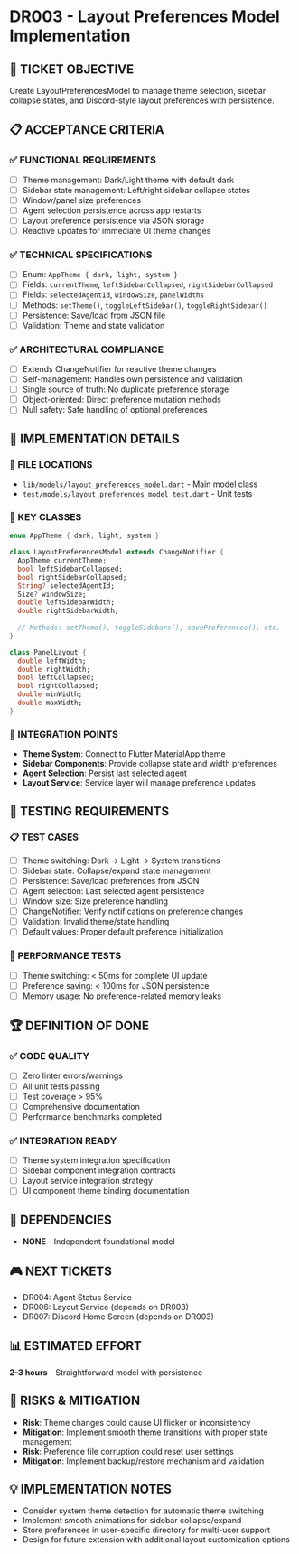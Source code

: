 # DR003 - Layout Preferences Model Implementation

## 🎯 TICKET OBJECTIVE
Create LayoutPreferencesModel to manage theme selection, sidebar collapse states, and Discord-style layout preferences with persistence.

## 📋 ACCEPTANCE CRITERIA

### ✅ FUNCTIONAL REQUIREMENTS
- [ ] Theme management: Dark/Light theme with default dark
- [ ] Sidebar state management: Left/right sidebar collapse states
- [ ] Window/panel size preferences
- [ ] Agent selection persistence across app restarts
- [ ] Layout preference persistence via JSON storage
- [ ] Reactive updates for immediate UI theme changes

### ✅ TECHNICAL SPECIFICATIONS
- [ ] Enum: `AppTheme { dark, light, system }`
- [ ] Fields: `currentTheme`, `leftSidebarCollapsed`, `rightSidebarCollapsed`
- [ ] Fields: `selectedAgentId`, `windowSize`, `panelWidths`
- [ ] Methods: `setTheme()`, `toggleLeftSidebar()`, `toggleRightSidebar()`
- [ ] Persistence: Save/load from JSON file
- [ ] Validation: Theme and state validation

### ✅ ARCHITECTURAL COMPLIANCE
- [ ] Extends ChangeNotifier for reactive theme changes
- [ ] Self-management: Handles own persistence and validation
- [ ] Single source of truth: No duplicate preference storage
- [ ] Object-oriented: Direct preference mutation methods
- [ ] Null safety: Safe handling of optional preferences

## 🔧 IMPLEMENTATION DETAILS

### 📂 FILE LOCATIONS
- `lib/models/layout_preferences_model.dart` - Main model class
- `test/models/layout_preferences_model_test.dart` - Unit tests

### 🎯 KEY CLASSES
```dart
enum AppTheme { dark, light, system }

class LayoutPreferencesModel extends ChangeNotifier {
  AppTheme currentTheme;
  bool leftSidebarCollapsed;
  bool rightSidebarCollapsed;
  String? selectedAgentId;
  Size? windowSize;
  double leftSidebarWidth;
  double rightSidebarWidth;
  
  // Methods: setTheme(), toggleSidebars(), savePreferences(), etc.
}

class PanelLayout {
  double leftWidth;
  double rightWidth;
  bool leftCollapsed;
  bool rightCollapsed;
  double minWidth;
  double maxWidth;
}
```

### 🔗 INTEGRATION POINTS
- **Theme System**: Connect to Flutter MaterialApp theme
- **Sidebar Components**: Provide collapse state and width preferences
- **Agent Selection**: Persist last selected agent
- **Layout Service**: Service layer will manage preference updates

## 🧪 TESTING REQUIREMENTS

### 📋 TEST CASES
- [ ] Theme switching: Dark → Light → System transitions
- [ ] Sidebar state: Collapse/expand state management
- [ ] Persistence: Save/load preferences from JSON
- [ ] Agent selection: Last selected agent persistence
- [ ] Window size: Size preference handling
- [ ] ChangeNotifier: Verify notifications on preference changes
- [ ] Validation: Invalid theme/state handling
- [ ] Default values: Proper default preference initialization

### 🎯 PERFORMANCE TESTS
- [ ] Theme switching: < 50ms for complete UI update
- [ ] Preference saving: < 100ms for JSON persistence
- [ ] Memory usage: No preference-related memory leaks

## 🏆 DEFINITION OF DONE

### ✅ CODE QUALITY
- [ ] Zero linter errors/warnings
- [ ] All unit tests passing
- [ ] Test coverage > 95%
- [ ] Comprehensive documentation
- [ ] Performance benchmarks completed

### ✅ INTEGRATION READY
- [ ] Theme system integration specification
- [ ] Sidebar component integration contracts
- [ ] Layout service integration strategy
- [ ] UI component theme binding documentation

## 🔄 DEPENDENCIES
- **NONE** - Independent foundational model

## 🎮 NEXT TICKETS
- DR004: Agent Status Service 
- DR006: Layout Service (depends on DR003)
- DR007: Discord Home Screen (depends on DR003)

## 📊 ESTIMATED EFFORT
**2-3 hours** - Straightforward model with persistence

## 🚨 RISKS & MITIGATION
- **Risk**: Theme changes could cause UI flicker or inconsistency
- **Mitigation**: Implement smooth theme transitions with proper state management
- **Risk**: Preference file corruption could reset user settings
- **Mitigation**: Implement backup/restore mechanism and validation

## 💡 IMPLEMENTATION NOTES
- Consider system theme detection for automatic theme switching
- Implement smooth animations for sidebar collapse/expand
- Store preferences in user-specific directory for multi-user support
- Design for future extension with additional layout customization options 